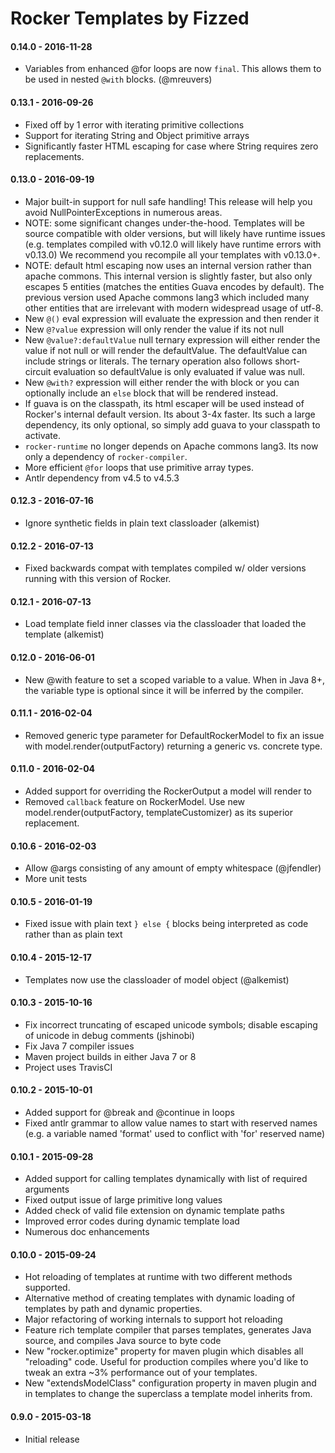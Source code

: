 Rocker Templates by Fizzed
==========================

#### 0.14.0 - 2016-11-28

 - Variables from enhanced @for loops are now `final`.  This allows them to be
   used in nested `@with` blocks. (@mreuvers)

#### 0.13.1 - 2016-09-26

 - Fixed off by 1 error with iterating primitive collections
 - Support for iterating String and Object primitive arrays
 - Significantly faster HTML escaping for case where String requires zero
   replacements.

#### 0.13.0 - 2016-09-19
 
 - Major built-in support for null safe handling!  This release will help you
   avoid NullPointerExceptions in numerous areas.
 - NOTE: some significant changes under-the-hood. Templates will be source
   compatible with older versions, but will likely have runtime issues (e.g.
   templates compiled with v0.12.0 will likely have runtime errors with v0.13.0)
   We recommend you recompile all your templates with v0.13.0+.
 - NOTE: default html escaping now uses an internal version rather than apache
   commons.  This internal version is slightly faster, but also only escapes
   5 entities (matches the entities Guava encodes by default).  The previous 
   version used Apache commons lang3 which included many other entities that are
   irrelevant with modern widespread usage of utf-8.
 - New `@()` eval expression will evaluate the expression and then render it
 - New `@?value` expression will only render the value if its not null
 - New `@value?:defaultValue` null ternary expression will either render the
   value if not null or will render the defaultValue.  The defaultValue can
   include strings or literals.  The ternary operation also follows short-circuit
   evaluation so defaultValue is only evaluated if value was null.
 - New `@with?` expression will either render the with block or you can optionally
   include an `else` block that will be rendered instead.
 - If guava is on the classpath, its html escaper will be used instead of 
   Rocker's internal default version.  Its about 3-4x faster.  Its such a large
   dependency, its only optional, so simply add guava to your classpath to
   activate.
 - `rocker-runtime` no longer depends on Apache commons lang3.  Its now only a
   dependency of `rocker-compiler`.
 - More efficient `@for` loops that use primitive array types.
 - Antlr dependency from v4.5 to v4.5.3

#### 0.12.3 - 2016-07-16

 - Ignore synthetic fields in plain text classloader (alkemist)

#### 0.12.2 - 2016-07-13

 - Fixed backwards compat with templates compiled w/ older versions running with this
   version of Rocker.

#### 0.12.1 - 2016-07-13

 - Load template field inner classes via the classloader that loaded the template (alkemist)

#### 0.12.0 - 2016-06-01

 - New @with feature to set a scoped variable to a value.  When in Java 8+, the
   variable type is optional since it will be inferred by the compiler.

#### 0.11.1 - 2016-02-04

 - Removed generic type parameter for DefaultRockerModel to fix an issue with
   model.render(outputFactory) returning a generic vs. concrete type.

#### 0.11.0 - 2016-02-04

 - Added support for overriding the RockerOutput a model will render to
 - Removed `callback` feature on RockerModel. Use new model.render(outputFactory, templateCustomizer)
   as its superior replacement.

#### 0.10.6 - 2016-02-03

 - Allow @args consisting of any amount of empty whitespace (@jfendler)
 - More unit tests

#### 0.10.5 - 2016-01-19

 - Fixed issue with plain text `} else {` blocks being interpreted as code rather
   than as plain text

#### 0.10.4 - 2015-12-17

 - Templates now use the classloader of model object (@alkemist)

#### 0.10.3 - 2015-10-16

 - Fix incorrect truncating of escaped unicode symbols; disable escaping of
   unicode in debug comments (jshinobi)
 - Fix Java 7 compiler issues
 - Maven project builds in either Java 7 or 8
 - Project uses TravisCI

#### 0.10.2 - 2015-10-01

 - Added support for @break and @continue in loops
 - Fixed antlr grammar to allow value names to start with reserved names (e.g.
   a variable named 'format' used to conflict with 'for' reserved name)

#### 0.10.1 - 2015-09-28

 - Added support for calling templates dynamically with list of required arguments
 - Fixed output issue of large primitive long values
 - Added check of valid file extension on dynamic template paths
 - Improved error codes during dynamic template load
 - Numerous doc enhancements

#### 0.10.0 - 2015-09-24

 - Hot reloading of templates at runtime with two different methods supported.
 - Alternative method of creating templates with dynamic loading of templates
   by path and dynamic properties.
 - Major refactoring of working internals to support hot reloading
 - Feature rich template compiler that parses templates, generates Java source,
   and compiles Java source to byte code
 - New "rocker.optimize" property for maven plugin which disables all "reloading"
   code. Useful for production compiles where you'd like to tweak an extra ~3%
   performance out of your templates.
 - New "extendsModelClass" configuration property in maven plugin and in templates
   to change the superclass a template model inherits from.

#### 0.9.0 - 2015-03-18

 - Initial release
